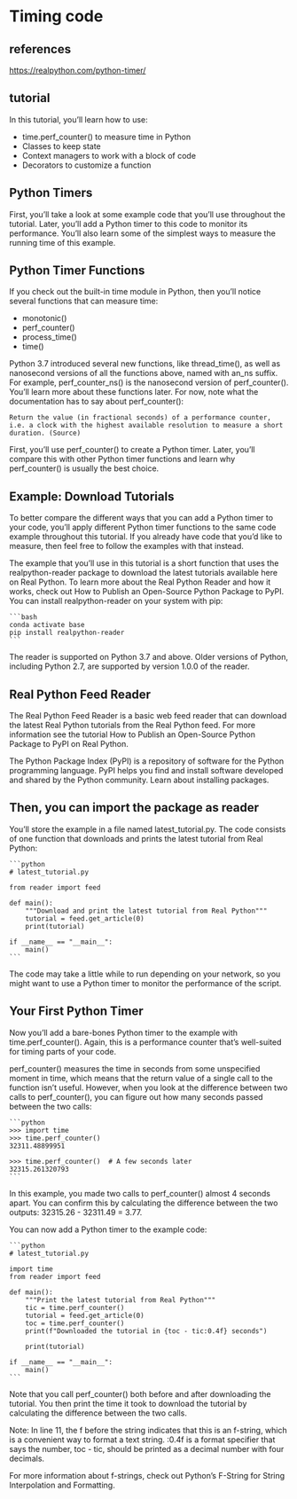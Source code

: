 # Timing code

## references

<https://realpython.com/python-timer/>

## tutorial

In this tutorial, you’ll learn how to use:

- time.perf_counter() to measure time in Python
- Classes to keep state
- Context managers to work with a block of code
- Decorators to customize a function

## Python Timers

First, you’ll take a look at some example code that you’ll use throughout the tutorial. Later, you’ll add a Python timer to this code to monitor its performance. You’ll also learn some of the simplest ways to measure the running time of this example.

## Python Timer Functions

If you check out the built-in time module in Python, then you’ll notice several functions that can measure time:

- monotonic()
- perf_counter()
- process_time()
- time()

Python 3.7 introduced several new functions, like thread_time(), as well as nanosecond versions of all the functions above, named with an_ns suffix. For example, perf_counter_ns() is the nanosecond version of perf_counter(). You’ll learn more about these functions later. For now, note what the documentation has to say about perf_counter():

    Return the value (in fractional seconds) of a performance counter, i.e. a clock with the highest available resolution to measure a short duration. (Source)

First, you’ll use perf_counter() to create a Python timer. Later, you’ll compare this with other Python timer functions and learn why perf_counter() is usually the best choice.

## Example: Download Tutorials

To better compare the different ways that you can add a Python timer to your code, you’ll apply different Python timer functions to the same code example throughout this tutorial. If you already have code that you’d like to measure, then feel free to follow the examples with that instead.

The example that you’ll use in this tutorial is a short function that uses the realpython-reader package to download the latest tutorials available here on Real Python. To learn more about the Real Python Reader and how it works, check out How to Publish an Open-Source Python Package to PyPI. You can install realpython-reader on your system with pip:

    ```bash
    conda activate base
    pip install realpython-reader
    ```
The reader is supported on Python 3.7 and above. Older versions of Python, including Python 2.7, are supported by version 1.0.0 of the reader.

## Real Python Feed Reader

The Real Python Feed Reader is a basic web feed reader that can download the latest Real Python tutorials from the Real Python feed.
For more information see the tutorial How to Publish an Open-Source Python Package to PyPI on Real Python.

The Python Package Index (PyPI) is a repository of software for the Python programming language.
PyPI helps you find and install software developed and shared by the Python community. Learn about installing packages.

## Then, you can import the package as reader

You’ll store the example in a file named latest_tutorial.py. The code consists of one function that downloads and prints the latest tutorial from Real Python:

    ```python
    # latest_tutorial.py

    from reader import feed

    def main():
        """Download and print the latest tutorial from Real Python"""
        tutorial = feed.get_article(0)
        print(tutorial)

    if __name__ == "__main__":
        main()
    ```

The code may take a little while to run depending on your network, so you might want to use a Python timer to monitor the performance of the script.

## Your First Python Timer

Now you’ll add a bare-bones Python timer to the example with time.perf_counter(). Again, this is a performance counter that’s well-suited for timing parts of your code.

perf_counter() measures the time in seconds from some unspecified moment in time, which means that the return value of a single call to the function isn’t useful. However, when you look at the difference between two calls to perf_counter(), you can figure out how many seconds passed between the two calls:

    ```python
    >>> import time
    >>> time.perf_counter()
    32311.48899951

    >>> time.perf_counter()  # A few seconds later
    32315.261320793
    ```

In this example, you made two calls to perf_counter() almost 4 seconds apart. You can confirm this by calculating the difference between the two outputs: 32315.26 - 32311.49 = 3.77.

You can now add a Python timer to the example code:

    ```python
    # latest_tutorial.py

    import time
    from reader import feed

    def main():
        """Print the latest tutorial from Real Python"""
        tic = time.perf_counter()
        tutorial = feed.get_article(0)
        toc = time.perf_counter()
        print(f"Downloaded the tutorial in {toc - tic:0.4f} seconds")

        print(tutorial)

    if __name__ == "__main__":
        main()
    ```

Note that you call perf_counter() both before and after downloading the tutorial. You then print the time it took to download the tutorial by calculating the difference between the two calls.

Note: In line 11, the f before the string indicates that this is an f-string, which is a convenient way to format a text string. :0.4f is a format specifier that says the number, toc - tic, should be printed as a decimal number with four decimals.

For more information about f-strings, check out Python’s F-String for String Interpolation and Formatting.
